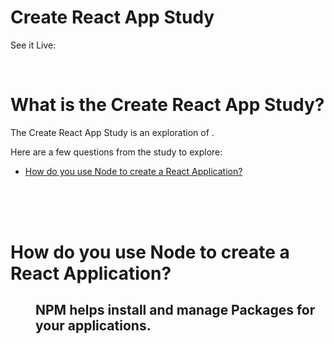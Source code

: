 # Create React App Study
See it Live: 

<br>

# What is the Create React App Study?
The Create React App Study is an exploration of .

Here are a few questions from the study to explore:

* [How do you use Node to create a React Application?](#)


<br>
<br>
<br>

# How do you use Node to create a React Application?

<dl>
<dd>

## NPM helps install and manage Packages for your applications.



<br>




</dd>
</dl>